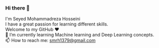 ### Hi there 👋


I'm Seyed Mohammadreza Hosseini </br>
I have a great passion for learning different skills.</br>
Welcome to my GitHub ❤️</br>
🌱 I’m currently learning Machine learning and Deep Learning concepts.</br>
📫 How to reach me: smrh1379@gmail.com</br>
<!--
**smrh1379/smrh1379** is a ✨ _special_ ✨ repository because its `README.md` (this file) appears on your GitHub profile.

Here are some ideas to get you started:

- 🔭 I’m currently working on ...
- 🌱 I’m currently learning ...
- 👯 I’m looking to collaborate on ...
- 🤔 I’m looking for help with ...
- 💬 Ask me about ...
- 📫 How to reach me: ...
- 😄 Pronouns: ...
- ⚡ Fun fact: ...
-->
